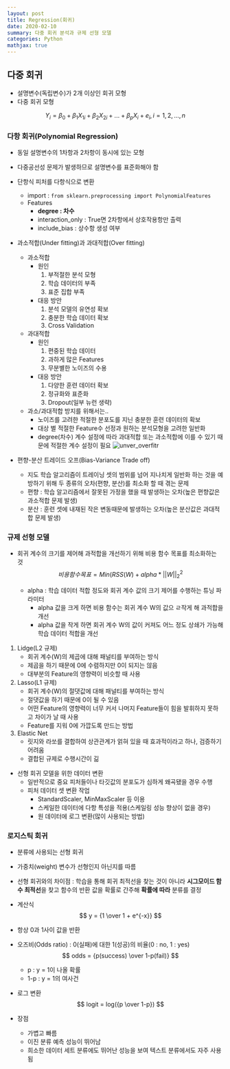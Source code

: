 ```yaml
---
layout: post
title: Regression(회귀)
date: 2020-02-10
summary: 다중 회귀 분석과 규제 선형 모델
categories: Python
mathjax: true
---
```



## 다중 회귀
- 설명변수(독립변수)가 2개 이상인 회귀 모형
- 다중 회귀 모형
  
$$
Y_i = \beta_0 + \beta_1X_{1i} + \beta_2X_{2i} + ... + \beta_pX_i + e_i, i = 1,2, ..., n
$$
  
### 다항 회귀(Polynomial Regression)
- 동일 설명변수의 1차항과 2차항이 동시에 있는 모형
- 다중공선성 문제가 발생하므로 설명변수를 표준화해야 함
- 단항식 피처를 다항식으로 변환
	- import : `from sklearn.preprocessing import PolynomialFeatures`
	- Features
		- **degree : 차수**
		- interaction_only : True면 2차항에서 상호작용항만 출력
		- include_bias : 상수항 생성 여부
  
- 과소적합(Under fitting)과 과대적합(Over fitting)
	- 과소적합
		- 원인
			1. 부적절한 분석 모형
			2. 학습 데이터의 부족
			3. 표준 집합 부족
		- 대응 방안
			1. 분석 모델의 유연성 확보
			2. 충분한 학습 데이터 확보
			3. Cross Validation
	- 과대적합
		- 원인
			1. 편중된 학습 데이터
			2. 과하게 많은 Features
			3. 무분별한 노이즈의 수용
		- 대응 방안
			1. 다양한 훈련 데이터 확보
			2. 정규화와 표준화
			3. Dropout(일부 뉴런 생략)
	- 과소/과대적합 방지를 위해서는..
		- 노이즈를 고려한 적절한 분포도를 지닌 충분한 훈련 데이터의 확보
		- 대상 별 적절한 Feature수 선정과 원하는 분석모형을 고려한 일반화
		- degree(차수) 계수 설정에 따라 과대적합 또는 과소적합에 이를 수 있기 때문에 적절한 계수 설정이 필요
	![unver_overfitr](https://user-images.githubusercontent.com/52812181/74119034-2bb23900-4c01-11ea-8848-c524bb7b2946.png)
  
  
- 편향-분산 트레이드 오프(Bias-Variance Trade off)
	- 지도 학습 알고리즘이 트레이닝 셋의 범위를 넘어 지나치게 일반화 하는 것을 예방하기 위해 두 종류의 오차(편향, 분산)를 최소화 할 때 겪는 문제
	- 편향 : 학습 알고리즘에서 잘못된 가정을 했을 때 발생하는 오차(높은 편향값은 과소적합 문제 발생)
	- 분산 : 훈련 셋에 내재된 작은 변동때문에 발생하는 오차(높은 분산값은 과대적합 문제 발생)
  
  
### 규제 선형 모델
- 회귀 계수의 크기를 제어해 과적합을 개선하기 위해 비용 함수 목표를 최소화하는 것
	$$
	비용함수 목표 = Min(RSS(W) + alpha * ||W||^2_2
	$$
  
	- alpha : 학습 데이터 적합 정도와 회귀 계수 값의 크기 제어를 수행하는 튜닝 파라미터
		- alpha 값을 크게 하면 비용 함수는 회귀 계수 W의 값으 ㄹ작게 해 과적합을 개선
		- alpha 값을 작게 하면 회귀 계수 W의 값이 커져도 어느 정도 상쇄가 가능해 학습 데이터 적합을 개선
  
1. Lidge(L2 규제)
	- 회귀 계수(W)의 제곱에 대해 패널티를 부여하는 방식
	- 제곱을 하기 때문에 0에 수렴하지만 0이 되지는 않음
	- 대부분의 Feature의 영향력이 비슷할 때 사용
2. Lasso(L1 규제)
	- 회귀 계수(W)의 절댓값에 대해 패널티를 부여하는 방식
	- 절댓값을 하기 때문에 0이 될 수 있음
	- 어떤 Feature의 영향력이 너무 커서 나머지 Feature들이 힘을 발휘하지 못하고 차이가 날 때 사용
	- Feature를 지워 0에 가깝도록 만드는 방법
3. Elastic Net
	- 릿지와 라쏘를 결합하여 상관관계가 얽혀 있을 때 효과적이라고 하나, 검증하기 어려움
	- 결합된 규제로 수행시간이 긺
  
- 선형 회귀 모델을 위한 데이터 변환
	- 일반적으로 중요 피처들이나 타깃값의 분포도가 심하게 왜곡됐을 경우 수행
	- 피처 데이터 셋 변환 작업
		- StandardScaler, MinMaxScaler 등 이용
		- 스케일한 데이터에 다항 특성을 적용(스케일링 성능 향상이 없을 경우)
		-   원 데이터에 로그 변환(많이 사용되는 방법)
  

### 로지스틱 회귀
- 분류에 사용되는 선형 회귀
- 가중치(weight) 변수가 선형인지 아닌지를 따름
- 선형 회귀와의 차이점 : 학습을 통해 회귀 최적선을 찾는 것이 아니라 **시그모이드 함수 최적선**을 찾고 함수의 반환 값을 확률로 간주해 **확률에 따라** 분류를 결정
- 계산식
$$
y = {1 \over 1 + e^{-x}}
$$
  
- 항상 0과 1사이 값을 반환
- 오즈비(Odds ratio) : 0(실패)에 대한 1(성공)의 비율(0 : no, 1 : yes)
	$$
	odds = {p(success) \over 1-p(fail)} 
	$$ 
	- p : y = 1이 나올 확률
	- 1-p : y = 1의 여사건

- 로그 변환
	$$
	logit = log({p \over 1-p})
	$$
	  
- 장점
	- 가볍고 빠름
	- 이진 분류 예측 성능이 뛰어남
	- 희소한 데이터 세트 분류에도 뛰어난 성능을 보여 텍스트 분류에서도 자주 사용됨
